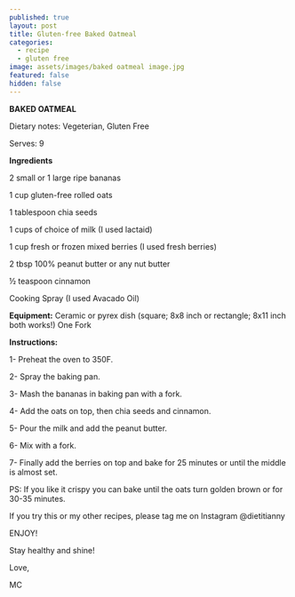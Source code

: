 ```yaml
---
published: true
layout: post
title: Gluten-free Baked Oatmeal
categories:
  - recipe
  - gluten free
image: assets/images/baked oatmeal image.jpg
featured: false
hidden: false
---
```


**BAKED OATMEAL**

Dietary notes: Vegeterian, Gluten Free

Serves: 9 

**Ingredients**
 
2 small or 1 large ripe bananas

1 cup gluten-free rolled oats 

1 tablespoon chia seeds

1 cups of choice of milk (I used lactaid)

1 cup fresh or frozen mixed berries (I used fresh berries)

2 tbsp 100% peanut butter or any nut butter

½ teaspoon cinnamon

Cooking Spray (I used Avacado Oil)
 
**Equipment:**
Ceramic or pyrex dish (square; 8x8 inch or rectangle; 8x11 inch both works!)
One Fork
 
**Instructions:**

1- Preheat the oven to 350F.

2- Spray the baking pan.

3- Mash the bananas in baking pan with a fork. 

4- Add the oats on top, then chia seeds and cinnamon.

5- Pour the milk and add the peanut butter.

6- Mix with a fork.

7- Finally add the berries on top and bake for 25 minutes or until the middle is almost set.

PS: If you like it crispy you can bake until the oats turn golden brown or for 30-35 minutes. 

If you try this or my other recipes, please tag me on Instagram @dietitianny 

ENJOY! 

Stay healthy and shine!

Love,

MC
